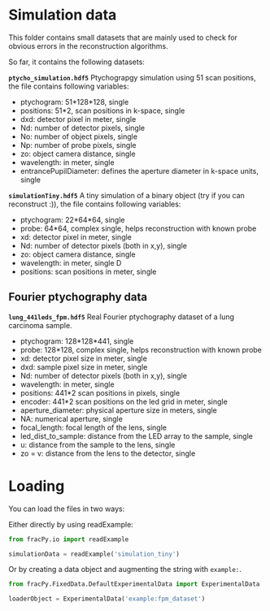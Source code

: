 # Simulation data

This folder contains small datasets that are mainly used to check for obvious errors in the reconstruction algorithms.

So far, it contains the following datasets:


**`ptycho_simulation.hdf5`**
Ptychograpgy simulation using 51 scan positions, the file contains following variables:  
*  ptychogram: 51\*128\*128, single  
*  positions: 51\*2, scan positions in k-space, single  
*  dxd: detector pixel in meter, single  
*  Nd: number of detector pixels, single  
*  No: number of object pixels, single  
*  Np: number of probe pixels, single  
*  zo: object camera distance, single  
*  wavelength: in meter, single
*  entrancePupilDiameter: defines the aperture diameter in k-space units, single


**`simulationTiny.hdf5`**
A tiny simulation of a binary object (try if you can reconstruct :)), the file contains following variables:  
*  ptychogram: 22\*64\*64, single  
*  probe: 64*64, complex single, helps reconstruction with known probe
*  xd: detector pixel in meter, single  
*  Nd: number of detector pixels (both in x,y), single  
*  zo: object camera distance, single  
*  wavelength: in meter, single  D
*  positions: scan positions in meter, single  
 



## Fourier ptychography data
**`lung_441leds_fpm.hdf5`**
Real Fourier ptychography dataset of a lung carcinoma sample.
*  ptychogram: 128\*128\*441, single  
*  probe: 128*128, complex single, helps reconstruction with known probe
*  xd: detector pixel size in meter, single  
*  dxd: sample pixel size in meter, single  
*  Nd: number of detector pixels (both in x,y), single  
*  wavelength: in meter, single  
*  positions: 441*2 scan positions in pixels, single  
*  encoder: 441*2 scan positions on the led grid in meter, single  
*  aperture_diameter: physical aperture size in meters, single
*  NA: numerical aperture, single
*  focal_length: focal length of the lens, single
*  led_dist_to_sample: distance from the LED array to the sample, single
*  u: distance from the sample to the lens, single
*  zo = v: distance from the lens to the detector, single


# Loading

You can load the files in two ways: 

Either directly by using readExample:

```python
from fracPy.io import readExample

simulationData = readExample('simulation_tiny')
```

Or by creating a data object and augmenting the string with `example:`.

```python
from fracPy.FixedData.DefaultExperimentalData import ExperimentalData

loaderObject = ExperimentalData('example:fpm_dataset')
```